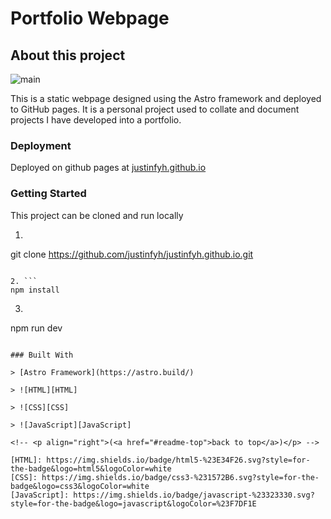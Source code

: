 <!-- <a name="readme-top"></a> -->

# Portfolio Webpage

## About this project

![main](/images/main.png)

This is a static webpage designed using the Astro framework and deployed to GitHub pages. It is a personal project used to collate and document projects I have developed into a portfolio.

### Deployment

Deployed on github pages at [justinfyh.github.io](https://justinfyh.github.io/)

### Getting Started

This project can be cloned and run locally

1. ```
git clone https://github.com/justinfyh/justinfyh.github.io.git
```

2. ```
npm install
```

 3. ```
npm run dev
 ```

### Built With

> [Astro Framework](https://astro.build/)

> ![HTML][HTML]

> ![CSS][CSS]

> ![JavaScript][JavaScript]

<!-- <p align="right">(<a href="#readme-top">back to top</a>)</p> -->

[HTML]: https://img.shields.io/badge/html5-%23E34F26.svg?style=for-the-badge&logo=html5&logoColor=white
[CSS]: https://img.shields.io/badge/css3-%231572B6.svg?style=for-the-badge&logo=css3&logoColor=white
[JavaScript]: https://img.shields.io/badge/javascript-%23323330.svg?style=for-the-badge&logo=javascript&logoColor=%23F7DF1E
